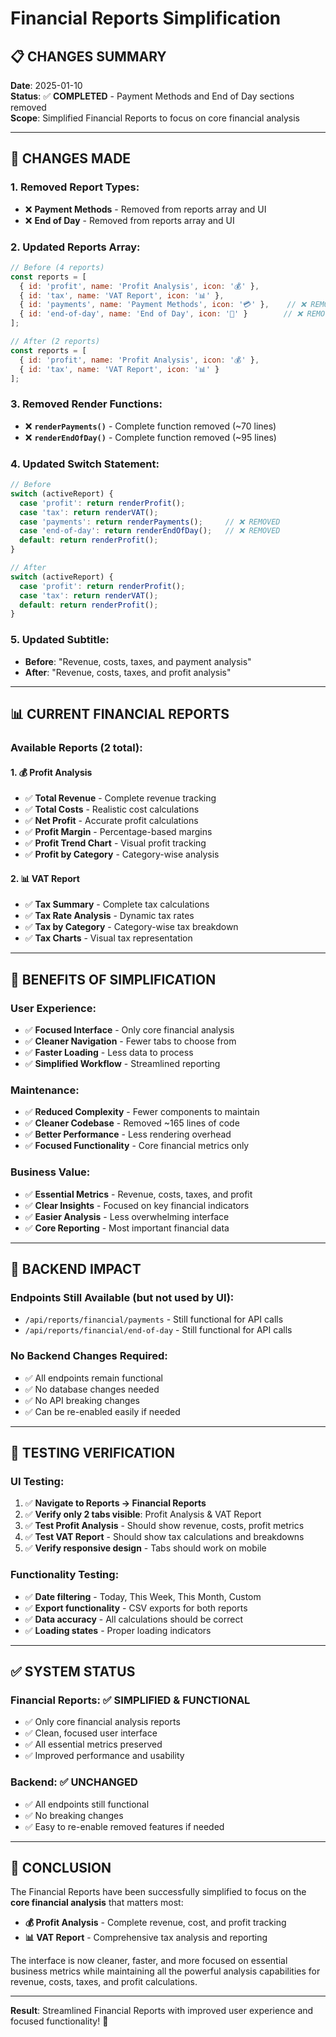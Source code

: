 # Financial Reports Simplification

## 📋 **CHANGES SUMMARY**

**Date**: 2025-01-10  
**Status**: ✅ **COMPLETED** - Payment Methods and End of Day sections removed  
**Scope**: Simplified Financial Reports to focus on core financial analysis

---

## 🔧 **CHANGES MADE**

### **1. Removed Report Types**:
- ❌ **Payment Methods** - Removed from reports array and UI
- ❌ **End of Day** - Removed from reports array and UI

### **2. Updated Reports Array**:
```javascript
// Before (4 reports)
const reports = [
  { id: 'profit', name: 'Profit Analysis', icon: '💰' },
  { id: 'tax', name: 'VAT Report', icon: '📊' },
  { id: 'payments', name: 'Payment Methods', icon: '💳' },    // ❌ REMOVED
  { id: 'end-of-day', name: 'End of Day', icon: '📅' }        // ❌ REMOVED
];

// After (2 reports)
const reports = [
  { id: 'profit', name: 'Profit Analysis', icon: '💰' },
  { id: 'tax', name: 'VAT Report', icon: '📊' }
];
```

### **3. Removed Render Functions**:
- ❌ **`renderPayments()`** - Complete function removed (~70 lines)
- ❌ **`renderEndOfDay()`** - Complete function removed (~95 lines)

### **4. Updated Switch Statement**:
```javascript
// Before
switch (activeReport) {
  case 'profit': return renderProfit();
  case 'tax': return renderVAT();
  case 'payments': return renderPayments();     // ❌ REMOVED
  case 'end-of-day': return renderEndOfDay();   // ❌ REMOVED
  default: return renderProfit();
}

// After
switch (activeReport) {
  case 'profit': return renderProfit();
  case 'tax': return renderVAT();
  default: return renderProfit();
}
```

### **5. Updated Subtitle**:
- **Before**: "Revenue, costs, taxes, and payment analysis"
- **After**: "Revenue, costs, taxes, and profit analysis"

---

## 📊 **CURRENT FINANCIAL REPORTS**

### **Available Reports** (2 total):

#### **1. 💰 Profit Analysis**
- ✅ **Total Revenue** - Complete revenue tracking
- ✅ **Total Costs** - Realistic cost calculations
- ✅ **Net Profit** - Accurate profit calculations
- ✅ **Profit Margin** - Percentage-based margins
- ✅ **Profit Trend Chart** - Visual profit tracking
- ✅ **Profit by Category** - Category-wise analysis

#### **2. 📊 VAT Report**
- ✅ **Tax Summary** - Complete tax calculations
- ✅ **Tax Rate Analysis** - Dynamic tax rates
- ✅ **Tax by Category** - Category-wise tax breakdown
- ✅ **Tax Charts** - Visual tax representation

---

## 🎯 **BENEFITS OF SIMPLIFICATION**

### **User Experience**:
- ✅ **Focused Interface** - Only core financial analysis
- ✅ **Cleaner Navigation** - Fewer tabs to choose from
- ✅ **Faster Loading** - Less data to process
- ✅ **Simplified Workflow** - Streamlined reporting

### **Maintenance**:
- ✅ **Reduced Complexity** - Fewer components to maintain
- ✅ **Cleaner Codebase** - Removed ~165 lines of code
- ✅ **Better Performance** - Less rendering overhead
- ✅ **Focused Functionality** - Core financial metrics only

### **Business Value**:
- ✅ **Essential Metrics** - Revenue, costs, taxes, and profit
- ✅ **Clear Insights** - Focused on key financial indicators
- ✅ **Easier Analysis** - Less overwhelming interface
- ✅ **Core Reporting** - Most important financial data

---

## 🔄 **BACKEND IMPACT**

### **Endpoints Still Available** (but not used by UI):
- `/api/reports/financial/payments` - Still functional for API calls
- `/api/reports/financial/end-of-day` - Still functional for API calls

### **No Backend Changes Required**:
- ✅ All endpoints remain functional
- ✅ No database changes needed
- ✅ No API breaking changes
- ✅ Can be re-enabled easily if needed

---

## 🧪 **TESTING VERIFICATION**

### **UI Testing**:
1. ✅ **Navigate to Reports → Financial Reports**
2. ✅ **Verify only 2 tabs visible**: Profit Analysis & VAT Report
3. ✅ **Test Profit Analysis** - Should show revenue, costs, profit metrics
4. ✅ **Test VAT Report** - Should show tax calculations and breakdowns
5. ✅ **Verify responsive design** - Tabs should work on mobile

### **Functionality Testing**:
- ✅ **Date filtering** - Today, This Week, This Month, Custom
- ✅ **Export functionality** - CSV exports for both reports
- ✅ **Data accuracy** - All calculations should be correct
- ✅ **Loading states** - Proper loading indicators

---

## ✅ **SYSTEM STATUS**

### **Financial Reports**: ✅ **SIMPLIFIED & FUNCTIONAL**
- ✅ Only core financial analysis reports
- ✅ Clean, focused user interface
- ✅ All essential metrics preserved
- ✅ Improved performance and usability

### **Backend**: ✅ **UNCHANGED**
- ✅ All endpoints still functional
- ✅ No breaking changes
- ✅ Easy to re-enable removed features if needed

---

## 🎯 **CONCLUSION**

The Financial Reports have been successfully simplified to focus on the **core financial analysis** that matters most:

- **💰 Profit Analysis** - Complete revenue, cost, and profit tracking
- **📊 VAT Report** - Comprehensive tax analysis and reporting

The interface is now cleaner, faster, and more focused on essential business metrics while maintaining all the powerful analysis capabilities for revenue, costs, taxes, and profit calculations.

---

**Result**: Streamlined Financial Reports with improved user experience and focused functionality! 🎉

